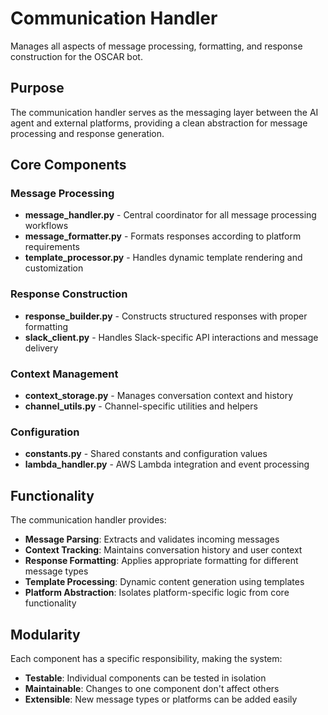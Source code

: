 # Communication Handler

Manages all aspects of message processing, formatting, and response construction for the OSCAR bot.

## Purpose

The communication handler serves as the messaging layer between the AI agent and external platforms, providing a clean abstraction for message processing and response generation.

## Core Components

### Message Processing
- **message_handler.py** - Central coordinator for all message processing workflows
- **message_formatter.py** - Formats responses according to platform requirements
- **template_processor.py** - Handles dynamic template rendering and customization

### Response Construction  
- **response_builder.py** - Constructs structured responses with proper formatting
- **slack_client.py** - Handles Slack-specific API interactions and message delivery

### Context Management
- **context_storage.py** - Manages conversation context and history
- **channel_utils.py** - Channel-specific utilities and helpers

### Configuration
- **constants.py** - Shared constants and configuration values
- **lambda_handler.py** - AWS Lambda integration and event processing

## Functionality

The communication handler provides:

- **Message Parsing**: Extracts and validates incoming messages
- **Context Tracking**: Maintains conversation history and user context
- **Response Formatting**: Applies appropriate formatting for different message types
- **Template Processing**: Dynamic content generation using templates
- **Platform Abstraction**: Isolates platform-specific logic from core functionality

## Modularity

Each component has a specific responsibility, making the system:
- **Testable**: Individual components can be tested in isolation
- **Maintainable**: Changes to one component don't affect others
- **Extensible**: New message types or platforms can be added easily